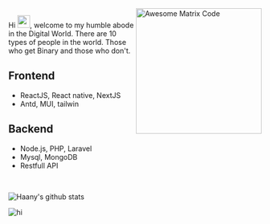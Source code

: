 <img width="250px" src = 'https://media3.giphy.com/media/MFabj1E9mgUsqwVWHu/200w.webp?cid=ecf05e476r9zkttgzph691fyk57qg1id5xb976wi0w534sil&rid=200w.webp' alt = 'Awesome Matrix Code' align="right"/>
<p>Hi <img src="https://media.giphy.com/media/hvRJCLFzcasrR4ia7z/giphy.gif" width="25px">, welcome to my humble abode in the Digital World. There are 10 types of people in the world. Those who get Binary and those who don't.</p>

## Frontend
* ReactJS, React native, NextJS
* Antd, MUI, tailwin

## Backend
* Node.js, PHP, Laravel
* Mysql, MongoDB
* Restfull API

<br>

![Haany's github stats](https://github-readme-stats.vercel.app/api?username=NguyenVanDo51&show_icons=true&hide=[%22issues%22])
 
<img src="https://media0.giphy.com/media/c8NspwwVxwAiA/giphy.gif?cid=ecf05e4746md67sdmkidfhvneq77y2o17k024y4o9pzp480g&rid=giphy.gif" alt="hi" />
